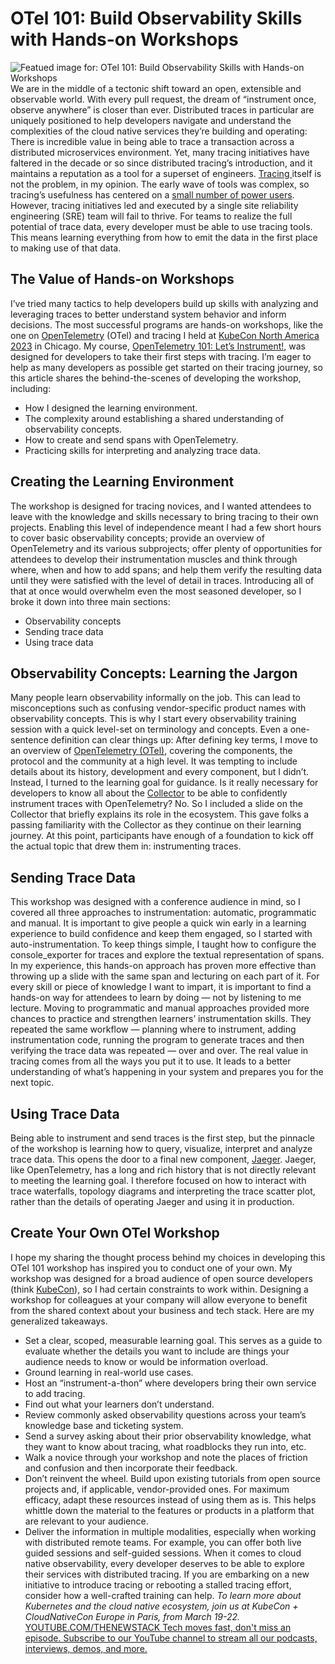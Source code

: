 # OTel 101: Build Observability Skills with Hands-on Workshops
![Featued image for: OTel 101: Build Observability Skills with Hands-on Workshops](https://cdn.thenewstack.io/media/2024/03/054b79f6-hands-on-observability-opentelemetry-1024x576.jpg)
We are in the middle of a tectonic shift toward an open, extensible and observable world. With every pull request, the dream of “instrument once, observe anywhere” is closer than ever. Distributed traces in particular are uniquely positioned to help developers navigate and understand the complexities of the cloud native services they’re building and operating: There is incredible value in being able to trace a transaction across a distributed microservices environment.
Yet, many tracing initiatives have faltered in the decade or so since distributed tracing’s introduction, and it maintains a reputation as a tool for a superset of engineers.
[Tracing ](https://chronosphere.io/learn/now-generally-available-tracing-reimagined-with-chronospheres-observability-platform/)itself is not the problem, in my opinion. The early wave of tools was complex, so tracing’s usefulness has centered on a [small number of power users](https://chronosphere.io/learn/distributed-tracing-is-failing-how-can-we-save-it/).
However, tracing initiatives led and executed by a single site reliability engineering (SRE) team will fail to thrive. For teams to realize the full potential of trace data, every developer must be able to use tracing tools. This means learning everything from how to emit the data in the first place to making use of that data.
## The Value of Hands-on Workshops
I’ve tried many tactics to help developers build up skills with analyzing and leveraging traces to better understand system behavior and inform decisions. The most successful programs are hands-on workshops, like the one on
[OpenTelemetry](https://thenewstack.io/what-is-opentelemetry/) (OTel) and tracing I held at [KubeCon North America 2023](https://thenewstack.io/kubecon-2023-managing-pets-cattle-and-starfish/) in Chicago. My course, [OpenTelemetry 101: Let’s Instrument!](https://o11y-workshops.gitlab.io/workshop-opentelemetry/), was designed for developers to take their first steps with tracing.
I’m eager to help as many developers as possible get started on their tracing journey, so this article shares the behind-the-scenes of developing the workshop, including:
- How I designed the learning environment.
- The complexity around establishing a shared understanding of observability concepts.
- How to create and send spans with OpenTelemetry.
- Practicing skills for interpreting and analyzing trace data.
## Creating the Learning Environment
The workshop is designed for tracing novices, and I wanted attendees to leave with the knowledge and skills necessary to bring tracing to their own projects. Enabling this level of independence meant I had a few short hours to cover basic observability concepts; provide an overview of OpenTelemetry and its various subprojects; offer plenty of opportunities for attendees to develop their instrumentation muscles and think through where, when and how to add spans; and help them verify the resulting data until they were satisfied with the level of detail in traces.
Introducing all of that at once would overwhelm even the most seasoned developer, so I broke it down into three main sections:
- Observability concepts
- Sending trace data
- Using trace data
## Observability Concepts: Learning the Jargon
Many people learn observability informally on the job. This can lead to misconceptions such as confusing vendor-specific product names with observability concepts. This is why I start every observability training session with a quick level-set on terminology and concepts. Even a one-sentence definition can clear things up:
After defining key terms, I move to an overview of
[OpenTelemetry (OTel)](https://www.cncf.io/blog/2021/08/06/what-is-opentelemetry-and-why-is-it-the-future-of-instrumentation/), covering the components, the protocol and the community at a high level. It was tempting to include details about its history, development and every component, but I didn’t. Instead, I turned to the learning goal for guidance. Is it really necessary for developers to know all about the [Collector](https://thenewstack.io/how-the-opentelemetry-collector-scales-observability/) to be able to confidently instrument traces with OpenTelemetry? No. So I included a slide on the Collector that briefly explains its role in the ecosystem. This gave folks a passing familiarity with the Collector as they continue on their learning journey.
At this point, participants have enough of a foundation to kick off the actual topic that drew them in: instrumenting traces.
## Sending Trace Data
This workshop was designed with a conference audience in mind, so I covered all three approaches to instrumentation: automatic, programmatic and manual.
It is important to give people a quick win early in a learning experience to build confidence and keep them engaged, so I started with auto-instrumentation. To keep things simple, I taught how to configure the console_exporter for traces and explore the textual representation of spans. In my experience, this hands-on approach has proven more effective than throwing up a slide with the same span and lecturing on each part of it. For every skill or piece of knowledge I want to impart, it is important to find a hands-on way for attendees to learn by doing — not by listening to me lecture.
Moving to programmatic and manual approaches provided more chances to practice and strengthen learners’ instrumentation skills. They repeated the same workflow — planning where to instrument, adding instrumentation code, running the program to generate traces and then verifying the trace data was repeated — over and over.
The real value in tracing comes from all the ways you put it to use. It leads to a better understanding of what’s happening in your system and prepares you for the next topic.
## Using Trace Data
Being able to instrument and send traces is the first step, but the pinnacle of the workshop is learning how to query, visualize, interpret and analyze trace data. This opens the door to a final new component,
[Jaeger](https://www.jaegertracing.io/).
Jaeger, like OpenTelemetry, has a long and rich history that is not directly relevant to meeting the learning goal. I therefore focused on how to interact with trace waterfalls, topology diagrams and interpreting the trace scatter plot, rather than the details of operating Jaeger and using it in production.
## Create Your Own OTel Workshop
I hope my sharing the thought process behind my choices in developing this OTel 101 workshop has inspired you to conduct one of your own. My workshop was designed for a broad audience of open source developers (think
[KubeCon](https://events.linuxfoundation.org/kubecon-cloudnativecon-north-america/)), so I had certain constraints to work within. Designing a workshop for colleagues at your company will allow everyone to benefit from the shared context about your business and tech stack. Here are my generalized takeaways.
- Set a clear, scoped, measurable learning goal. This serves as a guide to evaluate whether the details you want to include are things your audience needs to know or would be information overload.
- Ground learning in real-world use cases.
- Host an “instrument-a-thon” where developers bring their own service to add tracing.
- Find out what your learners don’t understand.
- Review commonly asked observability questions across your team’s knowledge base and ticketing system.
- Send a survey asking about their prior observability knowledge, what they want to know about tracing, what roadblocks they run into, etc.
- Walk a novice through your workshop and note the places of friction and confusion and then incorporate their feedback.
- Don’t reinvent the wheel. Build upon existing tutorials from open source projects and, if applicable, vendor-provided ones. For maximum efficacy, adapt these resources instead of using them as is. This helps whittle down the material to the features or products in a platform that are relevant to your audience.
- Deliver the information in multiple modalities, especially when working with distributed remote teams. For example, you can offer both live guided sessions and self-guided sessions.
When it comes to cloud native observability, every developer deserves to be able to explore their services with distributed tracing. If you are embarking on a new initiative to introduce tracing or rebooting a stalled tracing effort, consider how a well-crafted training can help.
*To learn more about Kubernetes and the cloud native ecosystem, join us at KubeCon + CloudNativeCon Europe in Paris, from March 19-22.* [
YOUTUBE.COM/THENEWSTACK
Tech moves fast, don't miss an episode. Subscribe to our YouTube
channel to stream all our podcasts, interviews, demos, and more.
](https://youtube.com/thenewstack?sub_confirmation=1)